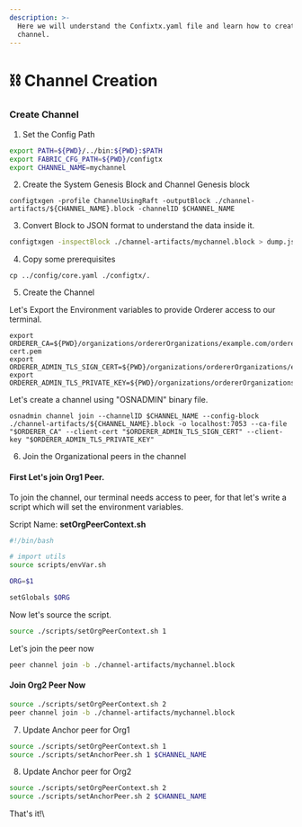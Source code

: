 ```yaml
---
description: >-
  Here we will understand the Confixtx.yaml file and learn how to create
  channel.
---
```


# ⛓️ Channel Creation

### Create Channel

1. Set the Config Path

```bash
export PATH=${PWD}/../bin:${PWD}:$PATH
export FABRIC_CFG_PATH=${PWD}/configtx
export CHANNEL_NAME=mychannel
```

2. Create the System Genesis  Block and Channel Genesis block

```
configtxgen -profile ChannelUsingRaft -outputBlock ./channel-artifacts/${CHANNEL_NAME}.block -channelID $CHANNEL_NAME
```

3. Convert Block to JSON format to understand the data inside it.

```sh
configtxgen -inspectBlock ./channel-artifacts/mychannel.block > dump.json
```

4. Copy some prerequisites

```shell
cp ../config/core.yaml ./configtx/.
```

5. Create the Channel

Let's Export the Environment variables to provide Orderer access to our terminal.

```
export ORDERER_CA=${PWD}/organizations/ordererOrganizations/example.com/orderers/orderer.example.com/msp/tlscacerts/tlsca.example.com-cert.pem
export ORDERER_ADMIN_TLS_SIGN_CERT=${PWD}/organizations/ordererOrganizations/example.com/orderers/orderer.example.com/tls/server.crt
export ORDERER_ADMIN_TLS_PRIVATE_KEY=${PWD}/organizations/ordererOrganizations/example.com/orderers/orderer.example.com/tls/server.key
```

Let's create a channel using "OSNADMIN" binary file.

```
osnadmin channel join --channelID $CHANNEL_NAME --config-block ./channel-artifacts/${CHANNEL_NAME}.block -o localhost:7053 --ca-file "$ORDERER_CA" --client-cert "$ORDERER_ADMIN_TLS_SIGN_CERT" --client-key "$ORDERER_ADMIN_TLS_PRIVATE_KEY"
```

6. Join the Organizational peers in the channel&#x20;

#### First Let's join Org1 Peer.

To join the channel, our terminal needs access to peer, for that let's write a script which will set the environment variables.

Script Name: **setOrgPeerContext.sh**

```sh
#!/bin/bash

# import utils
source scripts/envVar.sh

ORG=$1

setGlobals $ORG
```

Now let's source the script.

```sh
source ./scripts/setOrgPeerContext.sh 1
```

Let's join the peer now

```sh
peer channel join -b ./channel-artifacts/mychannel.block
```

#### Join Org2 Peer Now

```sh
source ./scripts/setOrgPeerContext.sh 2
peer channel join -b ./channel-artifacts/mychannel.block
```

7. Update Anchor peer for Org1

```sh
source ./scripts/setOrgPeerContext.sh 1
source ./scripts/setAnchorPeer.sh 1 $CHANNEL_NAME
```

8. Update Anchor peer for Org2

```sh
source ./scripts/setOrgPeerContext.sh 2
source ./scripts/setAnchorPeer.sh 2 $CHANNEL_NAME

```

That's it!\

